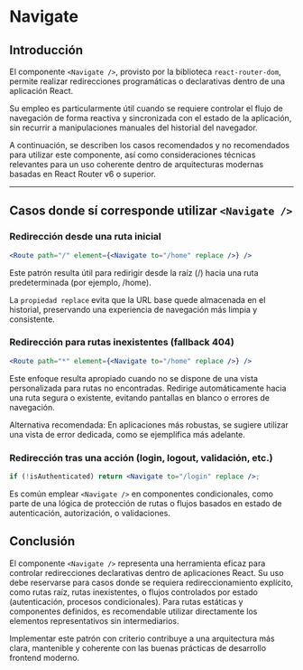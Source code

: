 # Navigate

## Introducción

El componente `<Navigate />`, provisto por la biblioteca `react-router-dom`, permite realizar redirecciones programáticas o declarativas dentro de una aplicación React.

Su empleo es particularmente útil cuando se requiere controlar el flujo de navegación de forma reactiva y sincronizada con el estado de la aplicación, sin recurrir a manipulaciones manuales del historial del navegador.

A continuación, se describen los casos recomendados y no recomendados para utilizar este componente, así como consideraciones técnicas relevantes para un uso coherente dentro de arquitecturas modernas basadas en React Router v6 o superior.

---

## Casos donde **sí** corresponde utilizar `<Navigate />`

### Redirección desde una ruta inicial

```jsx
<Route path="/" element={<Navigate to="/home" replace />} />
```

Este patrón resulta útil para redirigir desde la raíz (/) hacia una ruta predeterminada (por ejemplo, /home).

La `propiedad replace` evita que la URL base quede almacenada en el historial, preservando una experiencia de navegación más limpia y consistente.

### Redirección para rutas inexistentes (fallback 404)

```jsx
<Route path="*" element={<Navigate to="/home" replace />} />
```

Este enfoque resulta apropiado cuando no se dispone de una vista personalizada para rutas no encontradas. Redirige automáticamente hacia una ruta segura o existente, evitando pantallas en blanco o errores de navegación.

Alternativa recomendada: En aplicaciones más robustas, se sugiere utilizar una vista de error dedicada, como se ejemplifica más adelante.

### Redirección tras una acción (login, logout, validación, etc.)

```jsx
if (!isAuthenticated) return <Navigate to="/login" replace />;
```

Es común emplear `<Navigate />` en componentes condicionales, como parte de una lógica de protección de rutas o flujos basados en estado de autenticación, autorización, o validaciones.

## Conclusión

El componente `<Navigate />` representa una herramienta eficaz para controlar redirecciones declarativas dentro de aplicaciones React. Su uso debe reservarse para casos donde se requiera redireccionamiento explícito, como rutas raíz, rutas inexistentes, o flujos controlados por estado (autenticación, procesos condicionales). Para rutas estáticas y componentes definidos, es recomendable utilizar directamente los elementos representativos sin intermediarios.

Implementar este patrón con criterio contribuye a una arquitectura más clara, mantenible y coherente con las buenas prácticas de desarrollo frontend moderno.
